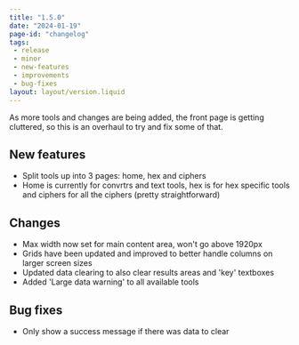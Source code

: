 ```yaml
---
title: "1.5.0"
date: "2024-01-19"
page-id: "changelog"
tags: 
 - release
 - minor
 - new-features
 - improvements
 - bug-fixes
layout: layout/version.liquid
---
```

As more tools and changes are being added, the front page is getting cluttered, so this is an overhaul to try and fix some of that.

## New features
- Split tools up into 3 pages: home, hex and ciphers
- Home is currently for convrtrs and text tools, hex is for hex specific tools and ciphers for all the ciphers (pretty straightforward)

## Changes
- Max width now set for main content area, won't go above 1920px
- Grids have been updated and improved to better handle columns on larger screen sizes
- Updated data clearing to also clear results areas and 'key' textboxes
- Added 'Large data warning' to all available tools

## Bug fixes
- Only show a success message if there was data to clear